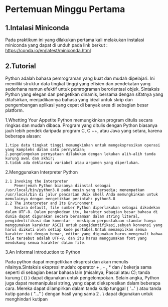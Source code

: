 # Pertemuan Minggu Pertama
## 1.Intalasi Miniconda
Pada praktikum ini yang dilakukan pertama kali melakukan instalasi miniconda yang dapat di unduh pada link berkut :  https://conda.io/en/latest/miniconda.html

## 2.Tutorial
Python adalah bahasa pemrograman yang kuat dan mudah dipelajari. Ini memiliki struktur data tingkat tinggi yang efisien dan pendekatan yang sederhana namun efektif untuk pemrograman berorientasi objek. Sintaksis Python yang elegan dan pengetikan dinamis, bersama dengan sifatnya yang ditafsirkan, menjadikannya bahasa yang ideal untuk skrip dan pengembangan aplikasi yang cepat di banyak area di sebagian besar platform.

1.Whetting Your Appetite
Python memungkinkan program ditulis secara ringkas dan mudah dibaca. Program yang ditulis dengan Python biasanya jauh lebih pendek daripada program C, C ++, atau Java yang setara, karena beberapa alasan:
	
	1.tipe data tingkat tinggi memungkinkan untuk mengekspresikan operasi yang kompleks dalam satu pernyataan;
	2.pengelompokan pernyataan dilakukan dengan lekukan alih-alih tanda kurung awal dan akhir;
	3.tidak ada deklarasi variabel atau argumen yang diperlukan.	

2.Menggunakan Interpreter Python
 
	2.1 Invoking the Interpreter
		Penerjemah Python biasanya diinstal sebagai /usr/local/bin/python3.8 pada mesin yang tersedia; menempatkan /usr/local/bin di jalur pencarian Unix shell Anda memungkinkan untuk memulainya dengan mengetikkan perintah: python3.8
	2.2 The Interpreter and Its Environment
		Secara default, file sumber Python diperlakukan sebagai dikodekan dalam UTF-8. Dalam pengkodean itu, karakter sebagian besar bahasa di dunia dapat digunakan secara bersamaan dalam string literal, pengidentifikasi dan komentar - meskipun perpustakaan standar hanya menggunakan karakter ASCII untuk pengidentifikasi,sebuah konvensi yang harus diikuti oleh setiap kode portabel.Untuk menampilkan semua karakter ini dengan benar, editor yang digunakan harus mengenali bahwa file tersebut adalah UTF-8, dan itu harus menggunakan font yang mendukung semua karakter dalam file.

3.An Informal Introduction to Python

Pada python dapat mengetikkan ekspresi dan akan menulis nilainya.Sintaksis ekspresi mudah: operator + , - , * dan / bekerja sama seperti di sebagian besar bahasa lain (misalnya, Pascal atau C); tanda kurung ( () ) dapat digunakan untuk pengelompokan.
Selain angka, Python juga dapat memanipulasi string, yang dapat diekspresikan dalam beberapa cara. Mereka dapat dilampirkan dalam tanda kutip tunggal ( '...' ) atau tanda kutip ganda ( "..." ) dengan hasil yang sama 2 . \ dapat digunakan untuk menghindari kutipan
	
	
	
	
	